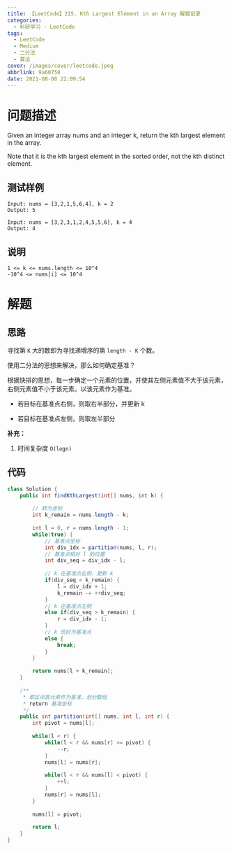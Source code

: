 ```yaml
---
title: 【LeetCode】215. Kth Largest Element in an Array 解题记录
categories:
  - 科研学习 - LeetCode
tags:
  - LeetCode
  - Medium
  - 二分法
  - 算法
cover: /images/cover/leetcode.jpeg
abbrlink: 9a60758
date: 2021-08-08 22:09:54
---
```


# 问题描述

Given an integer array nums and an integer k, return the kth largest element in the array.

Note that it is the kth largest element in the sorted order, not the kth distinct element.

## 测试样例

```
Input: nums = [3,2,1,5,6,4], k = 2
Output: 5
```

```
Input: nums = [3,2,3,1,2,4,5,5,6], k = 4
Output: 4
```

## 说明

```
1 <= k <= nums.length <= 10^4
-10^4 <= nums[i] <= 10^4
```

# 解题

## 思路

寻找第 `K` 大的数即为寻找递增序的第 `length - K` 个数。

使用二分法的思想来解决，那么如何确定基准？

根据快排的思想，每一步确定一个元素的位置，并使其左侧元素值不大于该元素，右侧元素值不小于该元素。以该元素作为基准。

 - 若目标在基准点右侧，则取右半部分，并更新 k

 - 若目标在基准点左侧，则取左半部分


**补充：**

1. 时间复杂度 `O(logn)`

## 代码

```java
class Solution {
    public int findKthLargest(int[] nums, int k) {
        
        // 转为坐标
        int k_remain = nums.length - k;
        
        int l = 0, r = nums.length - 1;
        while(true) {
            // 基准点坐标
            int div_idx = partition(nums, l, r);
            // 基准点相对 l 的位置
            int div_seq = div_idx - l;
            
            // k 在基准点右侧，更新 k
            if(div_seq < k_remain) {
                l = div_idx + 1;
                k_remain -= ++div_seq;
            }
            // k 在基准点左侧
            else if(div_seq > k_remain) {
                r = div_idx - 1;
            }
            // k 恰好为基准点
            else {
                break;
            }
        }
        
        return nums[l + k_remain];
    }
    
    /**
     * 取区间首元素作为基准，划分数组
     * return 基准坐标
     */
    public int partition(int[] nums, int l, int r) {
        int pivot = nums[l];
        
        while(l < r) {
            while(l < r && nums[r] >= pivot) {
                --r;
            }
            nums[l] = nums[r];
            
            while(l < r && nums[l] < pivot) {
                ++l;
            }
            nums[r] = nums[l];
        }
        
        nums[l] = pivot;
        
        return l;
    }
}
```


